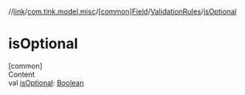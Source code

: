 //[link](../../../index.md)/[com.tink.model.misc](../../index.md)/[[common]Field](../index.md)/[ValidationRules](index.md)/[isOptional](is-optional.md)



# isOptional  
[common]  
Content  
val [isOptional](is-optional.md): [Boolean](https://kotlinlang.org/api/latest/jvm/stdlib/kotlin/-boolean/index.html)  



